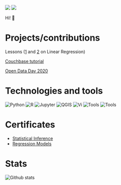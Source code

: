 [![](https://img.shields.io/badge/linkedin-blue)](https://www.linkedin.com/in/priscilapcosta/) [![](https://img.shields.io/badge/-kaggle-lightblue)](https://www.kaggle.com/priscilaportela)

Hi! 👋

# Projects/contributions
Lessons ([1](https://www.youtube.com/watch?v=uxoitgv5FWU&t=6s&ab_channel=WiMLDSS%C3%A3oPaulo) and [2](https://www.youtube.com/watch?v=j1OYZJc9_RY&t=1140s&ab_channel=WiMLDSS%C3%A3oPaulo) on Linear Regression)

[Couchbase tutorial](https://github.com/sahudy/pmd2019/blob/master/tutorial_couchbase/tutorial_couchbase.md)

[Open Data Day 2020](https://github.com/okfn-brasil/opendataday2020/pull/1)

# Technologies and tools
![Python](https://img.shields.io/badge/Code-Python-informational?style=flat&logo=Python&logoColor=white&color=2bbc8a) ![R](https://img.shields.io/badge/Code-R-informational?style=flat&logo=R&logoColor=white&color=2bbc8a) ![Jupyter](https://img.shields.io/badge/Tools-JupyterNotebook-informational?style=flat&logo=Jupyter&logoColor=white&color=2bbc8a) ![QGIS](https://img.shields.io/badge/Tools-QGIS-informational?style=flat&logo=QGIS&logoColor=white&color=2bbc8a) ![Vi](https://img.shields.io/badge/Editor-Vi-informational?style=flat&logo=Vi&logoColor=white&color=2bbc8a) ![Tools](https://img.shields.io/badge/Tools-PostgreSQL-informational?style=flat&logo=PostgreSQL&logoColor=white&color=2bbc8a) ![Tools](https://img.shields.io/badge/Cloud-AWS-informational?style=flat&logo=AWS&logoColor=white&color=2bbc8a)

# Certificates
- [Statistical Inference](https://www.coursera.org/account/accomplishments/certificate/ZNMM2JT65LBX)
- [Regression Models](https://www.coursera.org/account/accomplishments/certificate/D626JW36V67Q)

# Stats
![Github stats](https://github-readme-stats.vercel.app/api?username=priscilaportela)


